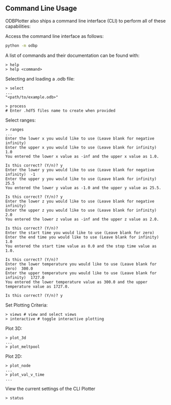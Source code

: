 ## Command Line Usage
ODBPlotter also ships a command line interface (CLI) to perform all of these capabilities:

Access the command line interface as follows:
```sh
python -m odbp
```

A list of commands and their documentation can be found with:
```
> help
> help <command>
```

Selecting and loading a .odb file:
```
> select
...
"<path/to/example.odb>"

> process
# Enter .hdf5 files name to create when provided
```

Select ranges:
```
> ranges
...
Enter the lower x you would like to use (Leave blank for negative infinity)
Enter the upper x you would like to use (Leave blank for infinity)  1.0
You entered the lower x value as -inf and the upper x value as 1.0.

Is this correct? (Y/n)? y
Enter the lower y you would like to use (Leave blank for negative infinity)  -1
Enter the upper y you would like to use (Leave blank for infinity)  25.5
You entered the lower y value as -1.0 and the upper y value as 25.5.

Is this correct? (Y/n)? y
Enter the lower z you would like to use (Leave blank for negative infinity)
Enter the upper z you would like to use (Leave blank for infinity)  2.0
You entered the lower z value as -inf and the upper z value as 2.0.

Is this correct? (Y/n)?
Enter the start time you would like to use (Leave blank for zero)
Enter the end time you would like to use (Leave blank for infinity)  1.0
You entered the start time value as 0.0 and the stop time value as 1.0.

Is this correct? (Y/n)?
Enter the lower temperature you would like to use (Leave blank for zero)  300.0
Enter the upper temperature you would like to use (Leave blank for infinity)  1727.0
You entered the lower temperature value as 300.0 and the upper temperature value as 1727.0.

Is this correct? (Y/n)? y
```

Set Plotting Criteria:
```
> views # view and select views
> interactive # toggle interactive plotting
``` 

Plot 3D:
```
> plot_3d
...
> plot_meltpool
```

Plot 2D:
```
> plot_node
...
> plot_val_v_time
...
```

View the current settings of the CLI Plotter
```
> status
```